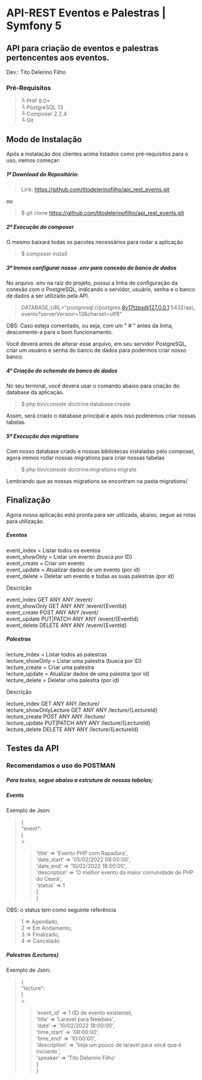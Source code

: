 # API-REST Eventos e Palestras | Symfony 5

## API para criação de eventos e palestras pertencentes aos eventos.

Dev.: Tito Delerino Filho

### Pré-Requisitos

> ╚ PHP 8.0+<br>
> ╚ PostgreSQL 13<br>
> ╚ Composer 2.2.4<br>
> ╚ Git<br>

## Modo de Instalação

Após a instalação dos clientes acima listados como pré-requisitos para o uso, iremos começar:

##### 1º Download do Repositório:

> Link: https://github.com/titodelerinofilho/api_rest_events.git

ou

> $ git clone https://github.com/titodelerinofilho/api_rest_events.git

##### 2º Execução do composer

O mesmo baixará todas os pacotes necessários para rodar a aplicação

> $ composer install

##### 3º Iremos configurar nosso .env para conexão do banco de dados

No arquivo .env na raiz do projeto, possui a linha de configuração da conexão com o PostgreSQL, indicando o servidor, usuário, senha e o banco de dados a ser utilizado pela API.

> DATABASE_URL="postgresql://postgres:8y17tzps@127.0.0.1:5432/api_events?serverVersion=13&charset=utf8"

OBS: Caso esteja comentado, ou seja, com um " # " antes da linha, descomente-a para o bom funcionamento.

Você deverá antes de alterar esse arquivo, em seu servidor PostgreSQL, criar um usuário e senha do banco de dados para podermos criar nosso banco.

##### 4° Criação do schemda do banco de dados

No seu terminal, você deverá usar o comando abaixo para criação do database da aplicação.

> $ php bin/console doctrine:database:create

Assim, será criado o database principal e após isso poderemos criar nossas tabelas.

##### 5º Execução das migrations

Com nosso database criado e nossas bibliotecas instaladas pelo composer, agora iremos rodar nossas migrations para criar nossas tabelas

> $ php bin/console doctrine:migrations:migrate

Lembrando que as nossas migrations se encontram na pasta migrations/

## Finalização

Agora nossa aplicação está pronta para ser utilizada, abaixo, segue as rotas para utilização.

##### Eventos

event_index = Listar todos os eventos<br>
event_showOnly = Listar um evento (busca por ID)<br>
event_create = Criar um evento<br>
event_update = Atualizar dados de um evento (por id)<br>
event_delete = Deletar um evento e todas as suas palestras (por id)<br>

Descrição

event_index GET ANY ANY /event/<br>
event_showOnly GET ANY ANY /event/{EventId}<br>
event_create POST ANY ANY /event/<br>
event_update PUT|PATCH ANY ANY /event/{EventId}<br>
event_delete DELETE ANY ANY /event/{EventId}<br>

##### Palestras

lecture_index = Listar todos as palestras<br>
lecture_showOnly = Listar uma palestra (busca por ID)<br>
lecture_create = Criar uma palestra<br>
lecture_update = Atualizar dados de uma palestra (por id)<br>
lecture_delete = Deletar uma palestra (por id)<br>

Descrição

lecture_index GET ANY ANY /lecture/<br>
lecture_showOnlyLecture GET ANY ANY /lecture/{LectureId}<br>
lecture_create POST ANY ANY /lecture/<br>
lecture_update PUT|PATCH ANY ANY /lecture/{LectureId}<br>
lecture_delete DELETE ANY ANY /lecture/{LectureId}<br>

## Testes da API

### Recomendamos o uso do POSTMAN

##### Para testes, segue abaixo a estrutura de nossas tabelas;

##### Events

Exemplo de Json:

> {<br>
> "event":<br>
> [<br> ><br>
>
> > 'title' => 'Evento PHP com Rapadura',<br>
> > 'date_start' => '05/02/2022 08:00:00',<br>
> > 'date_end' => '10/02/2022 18:00:00',<br>
> > 'description' => 'O melhor evento da maior comunidade de PHP do Ceará',<br>
> > 'status' => 1<br>
> > ]<br>
> > }<br>

OBS: o status tem como seguinte referência

> 1 => Agendado,<br>
> 2 => Em Andamento,<br>
> 3 => Finalizado,<br>
> 4 => Cancelado<br>

##### Palestras (Lectures)

Exemplo de Json:

> {<br>
> "lecture":<br>
> [<br> ><br>
>
> > 'event_id' => 1 (ID de evento existente),<br>
> > 'title' => 'Laravel para Newbies',<br>
> > 'date' => '10/02/2022 18:00:00',<br>
> > 'time_start' => '08:00:00',<br>
> > 'time_end' => '10:00:00',<br>
> > 'description' => 'Veja um pouco de laravel para você que é iniciante.',<br>
> > 'speaker' => 'Tito Delerino Filho'<br>
> > ]<br>
> > }<br>
